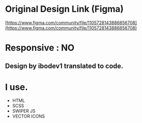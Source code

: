 # Original Design Link (Figma)
[https://www.figma.com/community/file/1105728143886856708](https://www.figma.com/community/file/1105728143886856708)
# Responsive : NO
## Design by ibodev1 translated to code.

# I use.
- HTML
- SCSS
- SWIPER JS
- VECTOR ICONS
